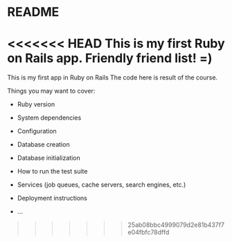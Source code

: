 # README

<<<<<<< HEAD
This is my first Ruby on Rails app. Friendly friend list! =)
=======
This is my first app in Ruby on Rails
The code here is result of the course.

Things you may want to cover:

* Ruby version

* System dependencies

* Configuration

* Database creation

* Database initialization

* How to run the test suite

* Services (job queues, cache servers, search engines, etc.)

* Deployment instructions

* ...
>>>>>>> 25ab08bbc4999079d2e81b437f7e04fbfc78dffd
